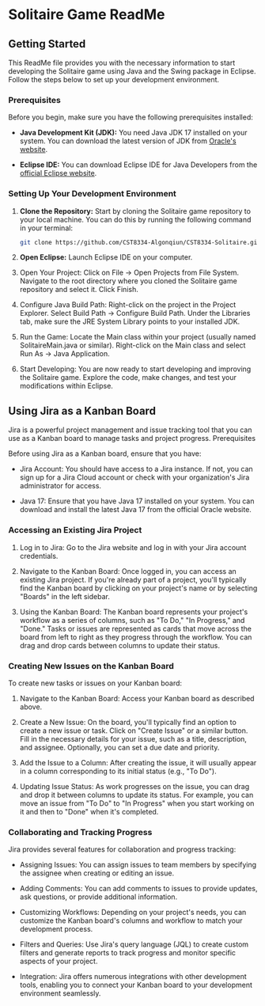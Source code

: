 # Solitaire Game ReadMe

## Getting Started

This ReadMe file provides you with the necessary information to start developing the Solitaire game using Java and the Swing package in Eclipse. Follow the steps below to set up your development environment.

### Prerequisites

Before you begin, make sure you have the following prerequisites installed:

- **Java Development Kit (JDK):** You need Java JDK 17 installed on your system. You can download the latest version of JDK from [Oracle's website](https://www.oracle.com/java/technologies/javase-downloads.html).

- **Eclipse IDE:** You can download Eclipse IDE for Java Developers from the [official Eclipse website](https://www.eclipse.org/downloads/).

### Setting Up Your Development Environment

1. **Clone the Repository:** Start by cloning the Solitaire game repository to your local machine. You can do this by running the following command in your terminal:

   ```bash
   git clone https://github.com/CST8334-Algonqiun/CST8334-Solitaire.git
   ```
2. **Open Eclipse:** Launch Eclipse IDE on your computer.

3. Open Your Project:
        Click on File -> Open Projects from File System.
        Navigate to the root directory where you cloned the Solitaire game repository and select it.
        Click Finish.

4. Configure Java Build Path:
        Right-click on the project in the Project Explorer.
        Select Build Path -> Configure Build Path.
        Under the Libraries tab, make sure the JRE System Library points to your installed JDK.

5. Run the Game:
        Locate the Main class within your project (usually named SolitaireMain.java or similar).
        Right-click on the Main class and select Run As -> Java Application.

6. Start Developing: You are now ready to start developing and improving the Solitaire game. Explore the code, make changes, and test your modifications within Eclipse.

## Using Jira as a Kanban Board

Jira is a powerful project management and issue tracking tool that you can use as a Kanban board to manage tasks and project progress.
Prerequisites

Before using Jira as a Kanban board, ensure that you have:

- Jira Account: You should have access to a Jira instance. If not, you can sign up for a Jira Cloud account or check with your organization's Jira administrator for access.

- Java 17: Ensure that you have Java 17 installed on your system. You can download and install the latest Java 17 from the official Oracle website.

### Accessing an Existing Jira Project

1. Log in to Jira: Go to the Jira website and log in with your Jira account credentials.

2. Navigate to the Kanban Board:
  Once logged in, you can access an existing Jira project.
  If you're already part of a project, you'll typically find the Kanban board by clicking on your project's name or by selecting "Boards" in the left sidebar.

3. Using the Kanban Board:
  The Kanban board represents your project's workflow as a series of columns, such as "To Do," "In Progress," and "Done."
  Tasks or issues are represented as cards that move across the board from left to right as they progress through the workflow.
  You can drag and drop cards between columns to update their status.

### Creating New Issues on the Kanban Board

To create new tasks or issues on your Kanban board:

1. Navigate to the Kanban Board: Access your Kanban board as described above.

2. Create a New Issue:
  On the board, you'll typically find an option to create a new issue or task.
  Click on "Create Issue" or a similar button.
  Fill in the necessary details for your issue, such as a title, description, and assignee.
  Optionally, you can set a due date and priority.

3. Add the Issue to a Column: After creating the issue, it will usually appear in a column corresponding to its initial status (e.g., "To Do").

4. Updating Issue Status:
    As work progresses on the issue, you can drag and drop it between columns to update its status.
    For example, you can move an issue from "To Do" to "In Progress" when you start working on it and then to "Done" when it's completed.

### Collaborating and Tracking Progress

Jira provides several features for collaboration and progress tracking:

- Assigning Issues: You can assign issues to team members by specifying the assignee when creating or editing an issue.

- Adding Comments: You can add comments to issues to provide updates, ask questions, or provide additional information.

- Customizing Workflows: Depending on your project's needs, you can customize the Kanban board's columns and workflow to match your development process.

- Filters and Queries: Use Jira's query language (JQL) to create custom filters and generate reports to track progress and monitor specific aspects of your project.

- Integration: Jira offers numerous integrations with other development tools, enabling you to connect your Kanban board to your development environment seamlessly.
